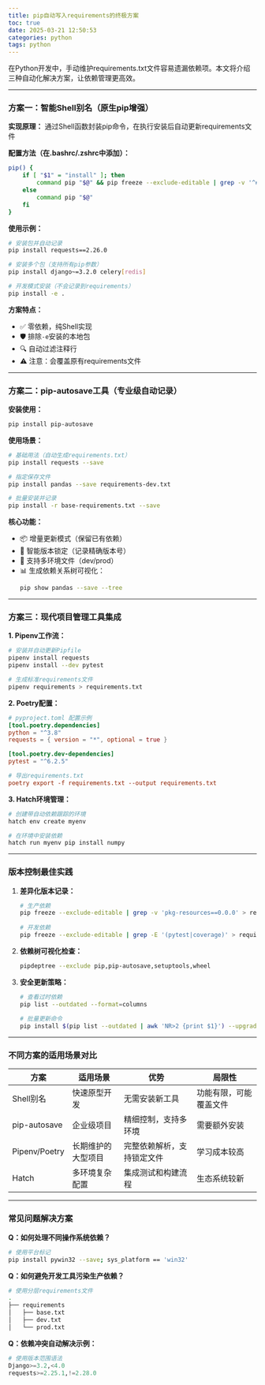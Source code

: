 ```yaml
---
title: pip自动写入requirements的终极方案
toc: true
date: 2025-03-21 12:50:53
categories: python
tags: python
---
```


在Python开发中，手动维护requirements.txt文件容易遗漏依赖项。本文将介绍三种自动化解决方案，让依赖管理更高效。

---

### 方案一：智能Shell别名（原生pip增强）

**实现原理：** 通过Shell函数封装pip命令，在执行安装后自动更新requirements文件

**配置方法（在.bashrc/.zshrc中添加）：**

```bash
pip() {
    if [ "$1" = "install" ]; then
        command pip "$@" && pip freeze --exclude-editable | grep -v '^#' > requirements.txt
    else
        command pip "$@"
    fi
}
```

**使用示例：**
```bash
# 安装包并自动记录
pip install requests==2.26.0

# 安装多个包（支持所有pip参数）
pip install django~=3.2.0 celery[redis]

# 开发模式安装（不会记录到requirements）
pip install -e .
```

**方案特点：**
- ✅ 零依赖，纯Shell实现
- 🛡️ 排除`-e`安装的本地包
- 🔍 自动过滤注释行
- ⚠️ 注意：会覆盖原有requirements文件

---

### 方案二：pip-autosave工具（专业级自动记录）

**安装使用：**
```bash
pip install pip-autosave
```

**使用场景：**
```bash
# 基础用法（自动生成requirements.txt）
pip install requests --save

# 指定保存文件
pip install pandas --save requirements-dev.txt

# 批量安装并记录
pip install -r base-requirements.txt --save
```

**核心功能：**
- 📦 增量更新模式（保留已有依赖）
- 🎯 智能版本锁定（记录精确版本号）
- 🔄 支持多环境文件（dev/prod）
- 📊 生成依赖关系树可视化：
  ```bash
  pip show pandas --save --tree
  ```

---

### 方案三：现代项目管理工具集成

**1. Pipenv工作流：**
```bash
# 安装并自动更新Pipfile
pipenv install requests
pipenv install --dev pytest

# 生成标准requirements文件
pipenv requirements > requirements.txt
```

**2. Poetry配置：**
```toml
# pyproject.toml 配置示例
[tool.poetry.dependencies]
python = "^3.8"
requests = { version = "*", optional = true }

[tool.poetry.dev-dependencies]
pytest = "^6.2.5"

# 导出requirements.txt
poetry export -f requirements.txt --output requirements.txt
```

**3. Hatch环境管理：**
```bash
# 创建带自动依赖跟踪的环境
hatch env create myenv

# 在环境中安装依赖
hatch run myenv pip install numpy
```

---

### 版本控制最佳实践

1. **差异化版本记录：**
   ```bash
   # 生产依赖
   pip freeze --exclude-editable | grep -v 'pkg-resources==0.0.0' > requirements.txt
 
   # 开发依赖
   pip freeze --exclude-editable | grep -E '(pytest|coverage)' > requirements-dev.txt
   ```

2. **依赖树可视化检查：**
   ```bash
   pipdeptree --exclude pip,pip-autosave,setuptools,wheel
   ```

3. **安全更新策略：**
   ```bash
   # 查看过时依赖
   pip list --outdated --format=columns
 
   # 批量更新命令
   pip install $(pip list --outdated | awk 'NR>2 {print $1}') --upgrade
   ```

---

### 不同方案的适用场景对比

| 方案                | 适用场景                          | 优势                          | 局限性                     |
|---------------------|-----------------------------------|-------------------------------|---------------------------|
| Shell别名           | 快速原型开发                      | 无需安装新工具                | 功能有限，可能覆盖文件     |
| pip-autosave        | 企业级项目                        | 精细控制，支持多环境          | 需要额外安装              |
| Pipenv/Poetry       | 长期维护的大型项目                | 完整依赖解析，支持锁定文件     | 学习成本较高              |
| Hatch               | 多环境复杂配置                    | 集成测试和构建流程            | 生态系统较新              |

---

### 常见问题解决方案

**Q：如何处理不同操作系统依赖？**
```bash
# 使用平台标记
pip install pywin32 --save; sys_platform == 'win32'
```

**Q：如何避免开发工具污染生产依赖？**
```bash
# 使用分层requirements文件
.
├── requirements
│   ├── base.txt
│   ├── dev.txt
│   └── prod.txt
```

**Q：依赖冲突自动解决示例：**
```python
# 使用版本范围语法
Django>=3.2,<4.0
requests>=2.25.1,!=2.28.0
```
